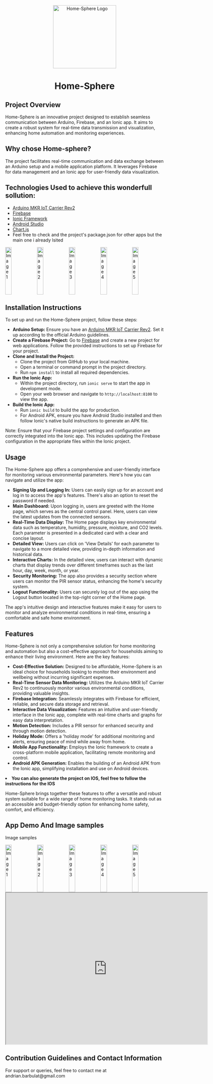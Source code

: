 <!DOCTYPE html>
<html>
<head>
<title>Home-Sphere README</title>
</head>
<body>

<div align="center">
    <img src="../ArduinoDevProject/src/assets/images/appLogo.png" alt="Home-Sphere Logo" width="200"/>
</div>

<h1 align="center">Home-Sphere</h1>

<h2>Project Overview</h2>
<p>Home-Sphere is an innovative project designed to establish seamless communication between Arduino, Firebase, and an Ionic app. It aims to create a robust system for real-time data transmission and visualization, enhancing home automation and monitoring experiences. </p>

<h2>Why chose Home-sphere?</h2>
<p>The project facilitates real-time communication and data exchange between an Arduino setup and a mobile application platform. It leverages Firebase for data management and an Ionic app for user-friendly data visualization.</p>

<h2>Technologies Used to achieve this wonderfull sollution:</h2>
<ul>
    <li><a href="https://store.arduino.cc/products/explore-iot-kit-rev2" target="_blank">Arduino MKR IoT Carrier Rev2</a></li>
    <li><a href="https://firebase.google.com/" target="_blank">Firebase</a></li>
    <li><a href="https://ionicframework.com/" target="_blank">Ionic Framework</a></li>
    <li><a href="https://developer.android.com/studio" target="_blank">Android Studio</a></li>
    <li><a href="https://www.chartjs.org/" target="_blank">Chart.js</a></li>
    <li>Feel free to check and the project's package.json for other apps but the main one i already lsited</li>
</ul>

<div style="display: flex; justify-content: center; align-items: center;">
    <img style="width:20%; height: 150px" src="https://store.arduino.cc/cdn/shop/products/AKX00044_02.unbox_1000x750.jpg?v=1680610812" alt="Image 1" width="100"/>
    <img style="width:20%; height: 150px"src="https://firebase.google.com/static/images/brand-guidelines/logo-built_black.png" alt="Image 2" width="100"/>
    <img style="width:20%; height: 150px" src="https://upload.wikimedia.org/wikipedia/commons/thumb/2/24/Ionic-logo-landscape.svg/1920px-Ionic-logo-landscape.svg.png" alt="Image 3" width="100"/>
    <img style="width:20%; height: 150px" src="https://techcrunch.com/wp-content/uploads/2017/02/android-studio-logo.png?w=1390&crop=1" alt="Image 4" width="100"/>
    <img style="width:20%; height: 150px" src="https://caefn.com/wp-content/uploads/2019/06/chartjs-e1560684806991.png" alt="Image 5" width="100"/>
</div>

<h2>Installation Instructions</h2>
<p>To set up and run the Home-Sphere project, follow these steps:</p>
<ul>
<li><strong>Arduino Setup:</strong> Ensure you have an <a href="https://store.arduino.cc/products/arduino-mkr-iot-carrier">Arduino MKR IoT Carrier Rev2</a>. Set it up according to the official Arduino guidelines.</li>
    
<li><strong>Create a Firebase Project:</strong> Go to <a href="https://firebase.google.com/learn/pathways/firebase-web">Firebase</a> and create a new project for web applications. Follow the provided instructions to set up Firebase for your project. </li>

<li><strong>Clone and Install the Project:</strong>
        <ul>
            <li>Clone the project from GitHub to your local machine.</li>
            <li>Open a terminal or command prompt in the project directory.</li>
            <li>Run <code>npm install</code> to install all required dependencies.</li>
        </ul>
    </li>

<li><strong>Run the Ionic App:</strong>
        <ul>
            <li>Within the project directory, run <code>ionic serve</code> to start the app in development mode.</li>
            <li>Open your web browser and navigate to <code>http://localhost:8100</code> to view the app.</li>
        </ul>
    </li>

 <li><strong>Build the Ionic App:</strong>
        <ul>
            <li>Run <code>ionic build</code> to build the app for production.</li>
            <li>For Android APK, ensure you have Android Studio installed and then follow Ionic's native build instructions to generate an APK file.</li>
        </ul>
    </li>
</ul>
<p>Note: Ensure that your Firebase project settings and configuration are correctly integrated into the Ionic app. This includes updating the Firebase configuration in the appropriate files within the Ionic project.</p>


<h2>Usage</h2>
<p>The Home-Sphere app offers a comprehensive and user-friendly interface for monitoring various environmental parameters. Here's how you can navigate and utilize the app:</p>

<ul>
    <li><strong>Signing Up and Logging In:</strong> Users can easily sign up for an account and log in to access the app's features. There's also an option to reset the password if needed.</li>

<li><strong>Main Dashboard:</strong> Upon logging in, users are greeted with the Home page, which serves as the central control panel. Here, users can view the latest updates from the connected sensors.</li>

 <li><strong>Real-Time Data Display:</strong> The Home page displays key environmental data such as temperature, humidity, pressure, moisture, and CO2 levels. Each parameter is presented in a dedicated card with a clear and concise layout.</li>

 <li><strong>Detailed View:</strong> Users can click on 'View Details' for each parameter to navigate to a more detailed view, providing in-depth information and historical data.</li>

<li><strong>Interactive Charts:</strong> In the detailed view, users can interact with dynamic charts that display trends over different timeframes such as the last hour, day, week, month, or year.</li>

 <li><strong>Security Monitoring:</strong> The app also provides a security section where users can monitor the PIR sensor status, enhancing the home's security system.</li>

 <li><strong>Logout Functionality:</strong> Users can securely log out of the app using the Logout button located in the top-right corner of the Home page.</li>
</ul>

<p>The app's intuitive design and interactive features make it easy for users to monitor and analyze environmental conditions in real-time, ensuring a comfortable and safe home environment.</p>

<h2>Features</h2>
<p>Home-Sphere is not only a comprehensive solution for home monitoring and automation but also a cost-effective approach for households aiming to enhance their living environment. Here are the key features:</p>

<ul>
    <li><strong>Cost-Effective Solution:</strong> Designed to be affordable, Home-Sphere is an ideal choice for households looking to monitor their environment and wellbeing without incurring significant expenses.</li>

<li><strong>Real-Time Sensor Data Monitoring:</strong> Utilizes the Arduino MKR IoT Carrier Rev2 to continuously monitor various environmental conditions, providing valuable insights.</li>

<li><strong>Firebase Integration:</strong> Seamlessly integrates with Firebase for efficient, reliable, and secure data storage and retrieval.</li>

 <li><strong>Interactive Data Visualization:</strong> Features an intuitive and user-friendly interface in the Ionic app, complete with real-time charts and graphs for easy data interpretation.</li>

 <li><strong>Motion Detection:</strong> Includes a PIR sensor for enhanced security and through motion detection.</li>

<li><strong>Holiday Mode:</strong> Offers a 'holiday mode' for additional monitoring and alerts, ensuring peace of mind while away from home.</li>

 <li><strong>Mobile App Functionality:</strong> Employs the Ionic framework to create a cross-platform mobile application, facilitating remote monitoring and control.</li>

<li><strong>Android APK Generation:</strong> Enables the building of an Android APK from the Ionic app, simplifying installation and use on Android devices.</li>
</ul>
<li><strong>You can also generate the project on IOS, feel free to follow the instructions for the IOS</strong>
</ul>

<p>Home-Sphere brings together these features to offer a versatile and robust system suitable for a wide range of home monitoring tasks. It stands out as an accessible and budget-friendly option for enhancing home safety, comfort, and efficiency.</p>

<h2>App Demo And Image samples</h2>
<p>Image samples</p>
<div style="display: flex; justify-content: center; align-items: center;">
    <img style="width:20%; height: 150px" src="https://previews.dropbox.com/p/thumb/ACIs9ntKksXZHNvgqhAQAXSP-6PycHv4gQ6Bkim8xUvOAKwZ9Z6SqCJlXktMLAdA7bzTGTAM5-Gzl-htsmvN6NVVsPghrpYAVtYYfp5s-u0o_QnEtFrcX0chKE1ndSMkMcxXmzGQFsEI06KRtH9CWd9jIIrdFzHqlIO1_bqNctnSQKDgnKfoaWwJX64qfa7pQdNRFStQrwAi2KZPIGmoHz--0rQSKWMH1hdiVgMghJj4N84gXHiDjrVT4QTBYJPNmcHF87zI51cITf5tiZa-gipRBHVpI_77-4HSqJXfcJT6eybZxwgyd-vaSKJmUzYt4S3OqMe-cXNP_DaF1Y_-C_e5/p.jpeg" alt="Image 1" width="100"/>
    <img style="width:20%; height: 150px"src="https://web.telegram.org/ace29536-3441-4b99-bc82-ce1d6c1afbf5" alt="Image 2" width="100"/>
    <img style="width:20%; height: 150px" src="https://web.telegram.org/2723bd0e-0754-4b7b-ac58-0ac658adf0c4" alt="Image 3" width="100"/>
    <img style="width:20%; height: 150px" src="https://web.telegram.org/2b0de927-0650-4913-89b6-0b7150f76cc8" alt="Image 4" width="100"/>
    <img style="width:20%; height: 150px" src="https://web.telegram.org/d08447c3-28f8-4f03-ab92-6a0a7c1e47d0" alt="Image 5" width="100"/>
</div>

<iframe src="https://www.dropbox.com/scl/fi/l37qlphdl4dt47g0p632m/video.mp4" height="480px" width="640px" allowfullscreen></iframe>


<h2>Contribution Guidelines and Contact Information</h2>
<p>For support or queries, feel free to contact me at andrian.barbulat@gmail.com</p>
</body>
</html>


